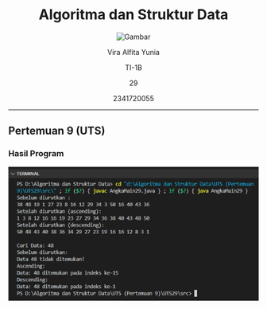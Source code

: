 <div align="center">

# Algoritma dan Struktur Data

<img src="https://static.wikia.nocookie.net/logopedia/images/8/8a/Politeknik_Negeri_Malang.png/revision/latest?cb=20190922202558" alt="Gambar" style="height: 200px">

<p>Vira Alfita Yunia</p>
<p>TI-1B</p>
<p>29</p>
<p>2341720055</p>

</div>

<hr>

## Pertemuan 9 (UTS)

### Hasil Program

<img src="gambar/Hasil.png">

